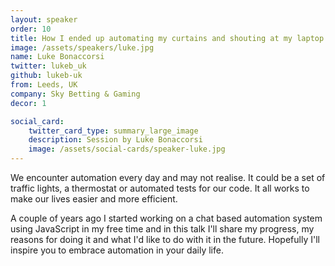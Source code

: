 ```yaml
---
layout: speaker
order: 10
title: How I ended up automating my curtains and shouting at my laptop
image: /assets/speakers/luke.jpg
name: Luke Bonaccorsi
twitter: lukeb_uk
github: lukeb-uk
from: Leeds, UK
company: Sky Betting & Gaming
decor: 1

social_card:
    twitter_card_type: summary_large_image
    description: Session by Luke Bonaccorsi
    image: /assets/social-cards/speaker-luke.jpg
---
```


We encounter automation every day and may not realise. It could be a set of traffic lights, a thermostat or automated tests for our code. It all works to make our lives easier and more efficient.

A couple of years ago I started working on a chat based automation system using JavaScript in my free time and in this talk I'll share my progress, my reasons for doing it and what I'd like to do with it in the future. Hopefully I'll inspire you to embrace automation in your daily life.